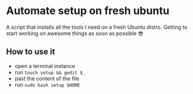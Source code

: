 # Automate setup on fresh ubuntu

A script that installs all the tools I need on a fresh Ubuntu distro. Getting to start working on awesome things as soon as possible :sunglasses:

## How to use it

* open a terminal instance
* run `touch setup && gedit $_`
* past the content of the file
* run `sudo bash setup $HOME`
